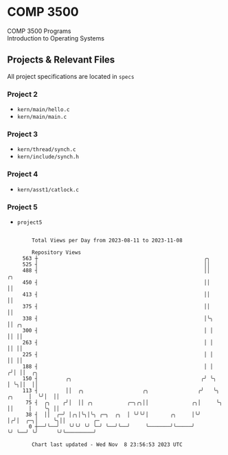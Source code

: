 # COMP 3500
COMP 3500 Programs  
Introduction to Operating Systems  
## Projects & Relevant Files
All project specifications are located in `specs`
### Project 2
- `kern/main/hello.c`
- `kern/main/main.c`
### Project 3
- `kern/thread/synch.c`
- `kern/include/synch.h`
### Project 4
- `kern/asst1/catlock.c`
### Project 5
- `project5`

```

        Total Views per Day from 2023-08-11 to 2023-11-08

        Repository Views
     563 ┼                                                      ╭╮
     525 ┤                                                      ││
     488 ┤                                                      ││             ╭╮
     450 ┤                                                      ││             ││
     413 ┤                                                      ││             ││
     375 ┤                                                      ││             ││
     338 ┤                                                      │╰╮            ││ ╭╮
     300 ┤                                                      │ │            ││ ││
     263 ┤                                                      │ │            ││ ││
     225 ┤                                                      │ │            ││ ││
     188 ┤                                                      │ │           ╭╯│ ││  ╭╮
     150 ┤         ╭╮                                          ╭╯ ╰╮          │ ╰╮││  ││
     113 ┤         ││  ╭╮                   ╭╮                ╭╯   ╰╮  ╭╮     │  ╰╯│  ││
      75 ┤  ╭╮    ╭╯│  ││ ╭╮           ╭─╮╭╮││              ╭╮│     ╰╮ ││     │    ╰╮ ││
      38 ┤  ││  ╭─╯ │╭╮│╰╮│╰╮ ╭─╮  ╭╮  │ ╰╯╰╯│       ╭╮     │╰╯      │╭╯│  ╭─╮│     ╰╮││         ╭─
       0 ┼──╯╰──╯   ╰╯╰╯ ╰╯ ╰─╯ ╰──╯╰──╯     ╰───────╯╰─────╯        ╰╯ ╰──╯ ╰╯      ╰╯╰─────────╯

        Chart last updated - Wed Nov  8 23:56:53 2023 UTC
        
```
